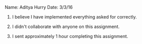 Name: Aditya Hurry
Date: 3/3/16

1. I believe I have implemented everything asked for correctly.

2. I didn't collaborate with anyone on this assignment.

3. I sent approximately 1 hour completing this assignment.